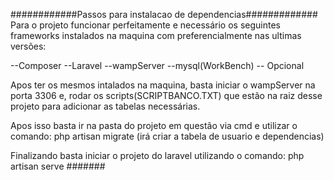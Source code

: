 ############Passos para instalacao de dependencias#############
Para o projeto funcionar perfeitamente e necessário os seguintes frameworks instalados na maquina com preferencialmente nas ultimas versões:

--Composer
--Laravel
--wampServer
--mysql(WorkBench) -- Opcional


Apos ter os mesmos intalados na maquina, basta iniciar o wampServer na porta 3306 e, rodar os scripts(SCRIPTBANCO.TXT) que estão na raiz desse projeto para adicionar as tabelas necessárias.

Apos isso basta ir na pasta do projeto em questão via cmd e utilizar o comando:
php artisan migrate (irá criar a tabela de usuario e dependencias)

Finalizando basta iniciar o projeto do laravel utilizando o comando: php artisan serve
#######

